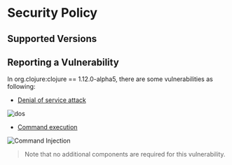 # Security Policy

## Supported Versions

## Reporting a Vulnerability

In org.clojure:clojure == 1.12.0-alpha5, there are some vulnerabilities as following:
- [Denial of service attack](https://hackmd.io/@fe1w0/rymmJGida)

![dos](https://github.com/clojure/clojure/assets/50180586/96c0772a-c191-4741-82df-1c2b7e3ce933)

- [Command execution](https://hackmd.io/@fe1w0/HyefvRQKp)

![Command Injection](https://github.com/clojure/clojure/assets/50180586/35f899ef-b7c5-44a1-b6c5-6883b690f967)

> Note that no additional components are required for this vulnerability.
